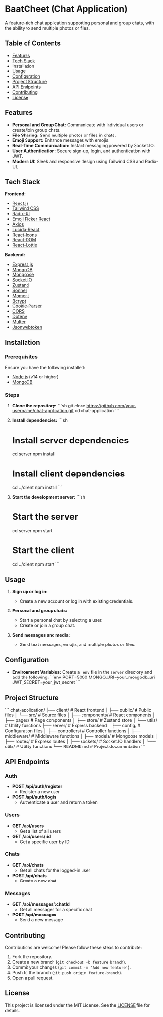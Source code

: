 
# BaatCheet (Chat Application)

A feature-rich chat application supporting personal and group chats, with the ability to send multiple photos or files.

## Table of Contents

- [Features](#features)
- [Tech Stack](#tech-stack)
- [Installation](#installation)
- [Usage](#usage)
- [Configuration](#configuration)
- [Project Structure](#project-structure)
- [API Endpoints](#api-endpoints)
- [Contributing](#contributing)
- [License](#license)

## Features

- **Personal and Group Chat:** Communicate with individual users or create/join group chats.
- **File Sharing:** Send multiple photos or files in chats.
- **Emoji Support:** Enhance messages with emojis.
- **Real-Time Communication:** Instant messaging powered by Socket.IO.
- **User Authentication:** Secure sign-up, login, and authentication with JWT.
- **Modern UI:** Sleek and responsive design using Tailwind CSS and Radix-UI.

## Tech Stack

**Frontend:**
- [React.js](https://reactjs.org/)
- [Tailwind CSS](https://tailwindcss.com/)
- [Radix-UI](https://radix-ui.com/)
- [Emoji Picker React](https://github.com/ealush/emoji-picker-react)
- [Axios](https://axios-http.com/)
- [Lucida-React](https://lucida-react.js.org/)
- [React-Icons](https://react-icons.github.io/react-icons/)
- [React-DOM](https://reactjs.org/docs/react-dom.html)
- [React-Lottie](https://github.com/chenqingspring/react-lottie)

**Backend:**
- [Express.js](https://expressjs.com/)
- [MongoDB](https://www.mongodb.com/)
- [Mongoose](https://mongoosejs.com/)
- [Socket.IO](https://socket.io/)
- [Zustand](https://zustand.surge.sh/)
- [Sonner](https://sonner.app/)
- [Moment](https://momentjs.com/)
- [Bcrypt](https://github.com/kelektiv/node.bcrypt.js/)
- [Cookie-Parser](https://www.npmjs.com/package/cookie-parser)
- [CORS](https://www.npmjs.com/package/cors)
- [Dotenv](https://github.com/motdotla/dotenv)
- [Multer](https://github.com/expressjs/multer)
- [Jsonwebtoken](https://github.com/auth0/node-jsonwebtoken)

## Installation

### Prerequisites

Ensure you have the following installed:
- [Node.js](https://nodejs.org/) (v14 or higher)
- [MongoDB](https://www.mongodb.com/)

### Steps

1. **Clone the repository:**
    \```sh
    git clone https://github.com/your-username/chat-application.git
    cd chat-application
    \```

2. **Install dependencies:**
    \```sh
    # Install server dependencies
    cd server
    npm install

    # Install client dependencies
    cd ../client
    npm install
    \```

3. **Start the development server:**
    \```sh
    # Start the server
    cd server
    npm start

    # Start the client
    cd ../client
    npm start
    \```

## Usage

1. **Sign up or log in:**
    - Create a new account or log in with existing credentials.

2. **Personal and group chats:**
    - Start a personal chat by selecting a user.
    - Create or join a group chat.

3. **Send messages and media:**
    - Send text messages, emojis, and multiple photos or files.

## Configuration

- **Environment Variables:**
  Create a `.env` file in the `server` directory and add the following:
    \```env
    PORT=5000
    MONGO_URI=your_mongodb_uri
    JWT_SECRET=your_jwt_secret
    \```

## Project Structure

\```
chat-application/
├── client/                   # React frontend
│   ├── public/               # Public files
│   └── src/                  # Source files
│       ├── components/       # React components
│       ├── pages/            # Page components
│       ├── store/            # Zustand store
│       └── utils/            # Utility functions
├── server/                   # Express backend
│   ├── config/               # Configuration files
│   ├── controllers/          # Controller functions
│   ├── middleware/           # Middleware functions
│   ├── models/               # Mongoose models
│   ├── routes/               # Express routes
│   ├── sockets/              # Socket.IO handlers
│   └── utils/                # Utility functions
└── README.md                 # Project documentation
\```

## API Endpoints

### Auth

- **POST /api/auth/register**
  - Register a new user
- **POST /api/auth/login**
  - Authenticate a user and return a token

### Users

- **GET /api/users**
  - Get a list of all users
- **GET /api/users/:id**
  - Get a specific user by ID

### Chats

- **GET /api/chats**
  - Get all chats for the logged-in user
- **POST /api/chats**
  - Create a new chat

### Messages

- **GET /api/messages/:chatId**
  - Get all messages for a specific chat
- **POST /api/messages**
  - Send a new message

## Contributing

Contributions are welcome! Please follow these steps to contribute:

1. Fork the repository.
2. Create a new branch (`git checkout -b feature-branch`).
3. Commit your changes (`git commit -m 'Add new feature'`).
4. Push to the branch (`git push origin feature-branch`).
5. Open a pull request.

## License

This project is licensed under the MIT License. See the [LICENSE](LICENSE) file for details.

